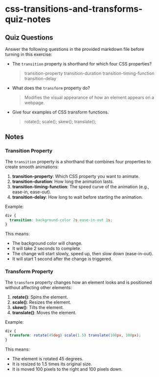 # css-transitions-and-transforms-quiz-notes

## Quiz Questions

Answer the following questions in the provided markdown file before turning in this exercise:

- The `transition` property is shorthand for which four CSS properties?

  > transition-property
  > transition-duration
  > transition-timing-function
  > transition-delay

- What does the `transform` property do?

  > Modifies the visual appearance of how an element appears on a webpage.

- Give four examples of CSS transform functions.
  > rotate();
  > scale();
  > skew();
  > translate();

## Notes

### Transition Property

The `transition` property is a shorthand that combines four properties to create smooth animations:

1. **transition-property**: Which CSS property you want to animate.
2. **transition-duration**: How long the animation lasts.
3. **transition-timing-function**: The speed curve of the animation (e.g., ease-in, ease-out).
4. **transition-delay**: How long to wait before starting the animation.

Example:

```css
div {
  transition: background-color 2s ease-in-out 1s;
}
```

This means:

- The background color will change.
- It will take 2 seconds to complete.
- The change will start slowly, speed up, then slow down (ease-in-out).
- It will start 1 second after the change is triggered.

### Transform Property

The `transform` property changes how an element looks and is positioned without affecting other elements:

1. **rotate()**: Spins the element.
2. **scale()**: Resizes the element.
3. **skew()**: Tilts the element.
4. **translate()**: Moves the element.

Example:

```css
div {
  transform: rotate(45deg) scale(1.5) translate(100px, 100px);
}
```

This means:

- The element is rotated 45 degrees.
- It is resized to 1.5 times its original size.
- It is moved 100 pixels to the right and 100 pixels down.
